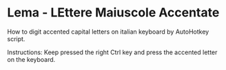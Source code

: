 # Lema - LEttere Maiuscole Accentate
How to digit accented capital letters on italian keyboard by AutoHotkey script.

Instructions: Keep pressed the right Ctrl key and press the accented letter on the keyboard.
